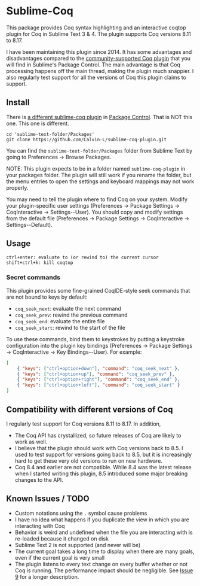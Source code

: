 # Sublime-Coq

This package provides Coq syntax highlighting and an interactive coqtop plugin for Coq in Sublime Text 3 & 4.  The plugin supports Coq versions 8.11 to 8.17.

I have been maintaining this plugin since 2014.  It has some advantages and disadvantages compared to the [community-supported Coq plugin](https://packagecontrol.io/packages/Coq) that you will find in Sublime's Package Control.  The main advantage is that Coq processing happens off the main thread, making the plugin much snappier.  I also regularly test support for all the versions of Coq this plugin claims to support.

## Install

There is [a different sublime-coq plugin](https://packagecontrol.io/packages/Coq) in [Package Control](https://sublime.wbond.net/). That is NOT this one. This one is different.

```
cd 'sublime-text-folder/Packages'
git clone https://github.com/Calvin-L/sublime-coq-plugin.git
```

You can find the `sublime-text-folder/Packages` folder from Sublime Text by going to Preferences -> Browse Packages.

NOTE: This plugin expects to be in a folder named `sublime-coq-plugin` in your packages folder.  The plugin will still work if you rename the folder, but the menu entries to open the settings and keyboard mappings may not work properly.

You may need to tell the plugin where to find Coq on your system.  Modify your plugin-specific user settings (Preferences -> Package Settings -> CoqInteractive -> Settings--User).  You should copy and modify settings from the default file (Preferences -> Package Settings -> CoqInteractive -> Settings--Default).

## Usage

```
ctrl+enter: evaluate to (or rewind to) the current cursor
shift+ctrl+k: kill coqtop
```

### Secret commands

This plugin provides some fine-grained CoqIDE-style seek commands that are not bound to keys by default:
  - `coq_seek_next`: evaluate the next command
  - `coq_seek_prev`: rewind the previous command
  - `coq_seek_end`: evaluate the entire file
  - `coq_seek_start`: rewind to the start of the file

To use these commands, bind them to keystrokes by putting a keystroke configuration into the plugin key bindings (Preferences -> Package Settings -> CoqInteractive -> Key Bindings--User).  For example:
```json
[
    { "keys": ["ctrl+option+down"], "command": "coq_seek_next" },
    { "keys": ["ctrl+option+up"], "command": "coq_seek_prev" },
    { "keys": ["ctrl+option+right"], "command": "coq_seek_end" },
    { "keys": ["ctrl+option+left"], "command": "coq_seek_start" }
]
```

## Compatibility with different versions of Coq

I regularly test support for Coq versions 8.11 to 8.17.  In addition,
 - The Coq API has crystallized, so future releases of Coq are likely to work
   as well.
 - I believe that the plugin should work with Coq versions back to 8.5.  I used
   to test support for versions going back to 8.5, but it is increasingly hard
   to get these very old versions to run on new hardware.
 - Coq 8.4 and earlier are not compatible.  While 8.4 was the latest release
   when I started writing this plugin, 8.5 introduced some major breaking
   changes to the API.

## Known Issues / TODO

 - Custom notations using the `.` symbol cause problems
 - I have no idea what happens if you duplicate the view in which you are interacting with Coq
 - Behavior is weird and undefined when the file you are interacting with is
   re-loaded because it changed on disk
 - Sublime Text 2 is not supported (and never will be)
 - The current goal takes a long time to display when there are many goals, even if the current goal is very small
 - The plugin listens to every text change on every buffer whether or not Coq is running.  The performance impact should be negligible.  See [Issue 9](https://github.com/Calvin-L/sublime-coq-plugin/issues/9) for a longer description.
